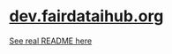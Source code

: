 # [dev.fairdataihub.org](https://dev.fairdataihub.org)

[See real README here](https://dev.fairdataihub.org/docs/overview)
